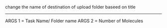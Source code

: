 change the name of destination of upload folder baseed on title


------

ARGS 1  = Task Name/ Folder name
ARGS 2 = Number of Molecules
